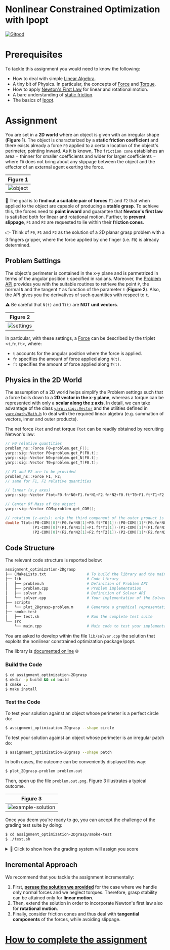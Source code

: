 Nonlinear Constrained Optimization with Ipopt
=============================================

[![Gitpod](https://gitpod.io/button/open-in-gitpod.svg)](https://gitpod.io/#https://github.com/vvv-school/assignment_optimization-2Dgrasp)

# Prerequisites
To tackle this assignment you would need to know the following:
- How to deal with simple [Linear Algebra](https://en.wikipedia.org/wiki/Linear_algebra).
- A tiny bit of Physics. In particular, the concepts of [Force](https://en.wikipedia.org/wiki/Force) and [Torque](https://en.wikipedia.org/wiki/Torque).
- How to apply [Newton's First Law](https://en.wikipedia.org/wiki/Newton%27s_laws_of_motion#Newton's_first_law) for linear and rotational motion.
- A bare understanding of [static friction](https://en.wikipedia.org/wiki/Friction).
- The basics of [Ipopt](https://coin-or.github.io/Ipopt).

# Assignment
You are set in a **2D world** where an object is given with an irregular shape (**Figure 1**). The object is characterized by a **static friction coefficient**
and there exists already a force `F0` applied to a certain location of the object's perimeter, pointing inward. As it is known, The `friction cone` establishes
an area − thinner for smaller coefficients and wider for larger coefficients − where `F0` does not bring about any slippage between the object and the effector
of an external agent exerting the force. 

| Figure 1 |
| :---: |
| ![object](/assets/object.png) |

🎯 The goal is to **find out a suitable pair of forces** `F1` and `F2` that when applied to the object are capable of producing a **stable grasp**.
To achieve this, the forces need to **point inward** and guarantee that **Newton's first law** is satisfied both for linear and rotational motion.
Further, to **prevent slippage**, `F1` and `F2` are requested to lie within their **friction cones**.

👉 Think of `F0`, `F1` and `F2` as the solution of a 2D planar grasp problem with a 3 fingers gripper, where the force applied by one finger (i.e. `F0`) is already determined.

## Problem Settings
The object's perimeter is contained in the x-y plane and is parmetrized in terms of the angular position `t` specified in radians. Moreover, the [Problem API](https://vvv-school.github.io/assignment_optimization-2Dgrasp/doxygen/doc/html/classproblem__ns_1_1Problem.html) provides you with the suitable routines to retrieve the point `P`, the normal `N` and the tangent `T` as function of the parameter `t` (**Figure 2**). Also, the API gives you the derivatives of such quantities with respect to `t`. 

⚠ Be careful that `N(t)` and `T(t)` are **NOT unit vectors**.

| Figure 2 |
| :---: |
| ![settings](/assets/settings.png) |

In particular, with these settings, a [Force](https://vvv-school.github.io/assignment_optimization-2Dgrasp/doxygen/doc/html/structproblem__ns_1_1Force.html) can be described by the triplet <`t`,`fn`,`ft`>, where:
- `t` accounts for the angular position where the force is applied.
- `fn` specifies the amount of force applied along `N(t)`.
- `ft` specifies the amount of force applied along `T(t)`.

## Physics in the 2D World
The assumption of a 2D world helps simplify the Problem settings such that a force boils down to a **2D vector in the x-y plane**, whereas a torque can be represented
with only a **scalar along the z axis**. In detail, we can take advantage of the class [`yarp::sig::Vector`](http://yarp.it/classyarp_1_1sig_1_1VectorOf.html) and
the utilities defined in [`yarp/math/Math.h`](http://yarp.it/Math_8h.html) to deal with the required linear algebra (e.g. summation of vectors, inner and outer products).

The net force `Ftot` and net torque `Ttot` can be readily obtained by recruiting Netwon's law:
```c++
// F0 relative quantities
problem_ns::Force F0=problem.get_F();
yarp::sig::Vector P0=problem.get_P(F0.t);
yarp::sig::Vector N0=problem.get_N(F0.t);
yarp::sig::Vector T0=problem.get_T(F0.t);

// F1 and F2 are to be provided
problem_ns::Force F1, F2;
// same for F1, F2 relative quantities

// linear (x,y axes)
yarp::sig::Vector Ftot=F0.fn*N0+F1.fn*N1+F2.fn*N2+F0.ft*T0+F1.ft*T1+F2.ft*T2;

// Center Of Mass of the object
yarp::sig::Vector COM=problem.get_COM();

// rotation (z-axis): only the third component of the outer product is relevant
double Ttot=(P0-COM)[0]*(F0.fn*N0[1]+F0.ft*T0[1])-(P0-COM)[1]*(F0.fn*N0[0]+F0.ft*T0[0])+
            (P1-COM)[0]*(F1.fn*N1[1]+F1.ft*T1[1])-(P1-COM)[1]*(F1.fn*N1[0]+F1.ft*T1[0])+
            (P2-COM)[0]*(F2.fn*N2[1]+F2.ft*T2[1])-(P2-COM)[1]*(F2.fn*N2[0]+F2.ft*T2[0]);
```

## Code Structure
The relevant code structure is reported below:
```sh
assignment_optimization-2Dgrasp
├── CMakeLists.txt                  # To build the library and the main code
├── lib                             # Code library
│   ├── problem.h                   # Definition of Problem API
│   ├── problem.cpp                 # Problem implementation
│   ├── solver.h                    # Definition of Solver API
│   └── solver.cpp                  # Your implementation of the Solver (YOU HAVE TO WORK OUT THE CONTENT OF THIS FILE)
├── scripts
│   └── plot_2Dgrasp-problem.m      # Generate a graphical representation of the Problem settings along with your solution
├── smoke-test
│   ├── test.sh                     # Run the complete test suite 
└── src
    └── main.cpp                    # Main code to test your implementation
```

You are asked to develop within the file `lib/solver.cpp` the solution that exploits the nonlinear constrained optimization package Ipopt.

The library is [documented online](https://vvv-school.github.io/assignment_optimization-2Dgrasp) 🌐

### Build the Code
```sh
$ cd assignment_optimization-2Dgrasp
$ mkdir -p build && cd build
$ cmake ..
$ make install
```

### Test the Code
To test your solution against an object whose perimeter is a perfect circle do:
```sh
$ assignment_optimization-2Dgrasp --shape circle
```

To test your solution against an object whose perimeter is an irregular patch do:
```sh
$ assignment_optimization-2Dgrasp --shape patch
```

In both cases, the outcome can be conveniently displayed this way:
```sh
$ plot_2Dgrasp-problem problem.out
```
Then, open up the file `problem.out.png`. Figure 3 illustrates a typical outcome.

| Figure 3 |
| :---: |
| ![example-solution](/assets/example-solution.png) |

Once you deem you're ready to go, you can accept the challenge of the grading test suite by doing:
```sh
$ cd assignment_optimization-2Dgrasp/smoke-test
$ ./test.sh
```

<details>
<summary>🔘 Click to show how the grading system will assign you score</summary>

---
The test suite will perform two consecutive verifications:
1. A Problem with an object whose shape is a **perfect cirlce** is generated **100 times** and checks are done to verify the grasp stability of your solution.
   The force `F0` is always set normal to the perimeter.
1. A Problem with an object whose shape is a **irregular patch** is generated **100 times** and checks are done to verify the grasp stability of your solution.
   The force `F0` can be generically oriented inward within its friction cone.

The score is then computed according to the following requirements.

#### R1. Requirements to satisfy with a circular shaped object
1. **Linear stability**. The net force F shall be in norm smaller than 0.01: 100% of success rate amounts to 4 points.
1. **Rotational stability**. The torque T shall be in norm smaller than 0.01: 100% of success rate amounts to 4 points.
1. **No slippage**. The two forces provided by your algorithm shall be contained within the friction cones to prevent slippage: 100% of success rate amounts to 4 points.

#### R2. Requirements to satisfy with a patched shaped object
1. **Linear stability**. The net force F shall be in norm smaller than 0.01: 100% of success rate amounts to 4 points.
1. **Rotational stability**. The net torque T shall be in norm smaller than 0.01: 100% of success rate amounts to 4 points.
1. **No slippage**. The two forces provided by your algorithm shall be contained within the friction cones to prevet slippage: 100% of success rate amounts to 4 points.

#### Bonus 🌟
If the success rate of requirements R2.* is greater than or equal to 98%, then you will get the points doubled.

#### Score Map
| Requirements | Points |
|:---:|:---:|
| R1.1 | 0 … 4 |
| R1.2 | 0 … 4 |
| R1.3 | 0 … 4 |
| R2.1 | 0 … 8 |
| R2.2 | 0 … 8 |
| R2.3 | 0 … 8 |

The maximum score you can achieve is therefore **36** 🏆

---
</details>

## Incremental Approach
We recommend that you tackle the assignment incrementally:
1. First, [**peruse the solution we provided**](https://github.com/vvv-school/assignment_optimization-2Dgrasp/wiki/Solution-for-Linear-Motion-Only) for the case where we handle only normal forces and we neglect torques. Therefore, grasp stability can be attained only for **linear motion**.
1. Then, extend the solution in order to incorporate Newton's first law also for **rotational motion**.
1. Finally, consider friction cones and thus deal with **tangential components** of the forces, while avoiding slippage.

# [How to complete the assignment](https://github.com/vvv-school/vvv-school.github.io/blob/master/instructions/how-to-complete-assignments.md)